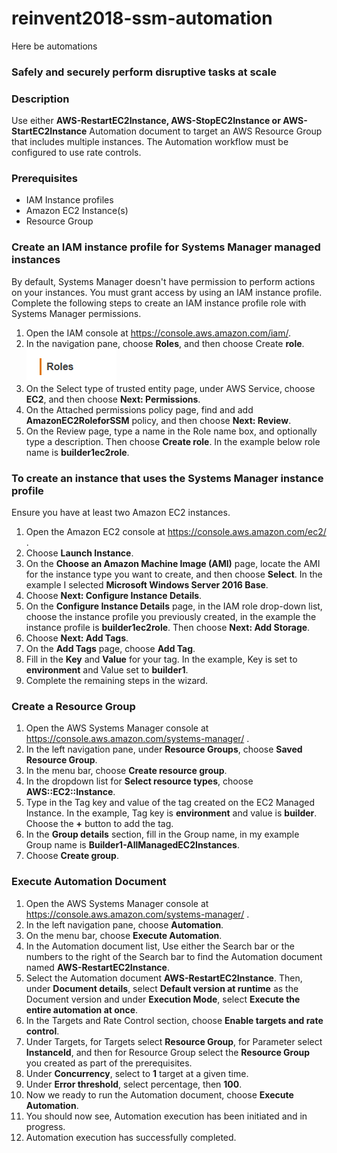 # reinvent2018-ssm-automation

Here be automations

### Safely and securely perform disruptive tasks at scale

### Description
Use either **AWS-RestartEC2Instance, AWS-StopEC2Instance or AWS-StartEC2Instance** Automation document to target an AWS Resource Group that includes multiple instances. The Automation workflow must be configured to use rate controls. 

### Prerequisites

- IAM Instance profiles
- Amazon EC2 Instance(s)
- Resource Group

### Create an IAM instance profile for Systems Manager managed instances
By default, Systems Manager doesn't have permission to perform actions on your instances. You must grant access by using an IAM instance profile. Complete the following steps to create an IAM instance profile role with Systems Manager permissions.

1.	Open the IAM console at https://console.aws.amazon.com/iam/.
2.	In the navigation pane, choose **Roles**, and then choose Create **role**.
![iam_roles](images/IAMRoles.png)
3.	On the Select type of trusted entity page, under AWS Service, choose **EC2**, and then choose **Next: Permissions**.
4.	On the Attached permissions policy page, find and add **AmazonEC2RoleforSSM** policy, and then choose **Next: Review**.
5.	On the Review page, type a name in the Role name box, and optionally type a description. Then choose **Create role**. In the example below role name is **builder1ec2role**.

### To create an instance that uses the Systems Manager instance profile
Ensure you have at least two Amazon EC2 instances.	

1.	Open the Amazon EC2 console at https://console.aws.amazon.com/ec2/ .
2.	Choose **Launch Instance**.
3.	On the **Choose an Amazon Machine Image (AMI)** page, locate the AMI for the instance type you want to create, and then choose **Select**. In the example I selected **Microsoft Windows Server 2016 Base**.
4.	Choose **Next: Configure Instance Details**.
5.	On the **Configure Instance Details** page, in the IAM role drop-down list, choose the instance profile you previously created, in the example the instance profile is **builder1ec2role**. Then choose **Next: Add Storage**.
6.	Choose **Next: Add Tags**.
7.	On the **Add Tags** page, choose **Add Tag**.
8.	Fill in the **Key** and **Value** for your tag. In the example, Key is set to **environment** and Value set to **builder1**.
9.	Complete the remaining steps in the wizard.

### Create a Resource Group

1.	Open the AWS Systems Manager console at https://console.aws.amazon.com/systems-manager/ .
2.	In the left navigation pane, under **Resource Groups**, choose **Saved Resource Group**.
3.	In the menu bar, choose **Create resource group**.
4.	In the dropdown list for **Select resource types**, choose **AWS::EC2::Instance**.
5.	Type in the Tag key and value of the tag created on the EC2 Managed Instance. In the example, Tag key is **environment** and value is **builder**. Choose the **+** button to add the tag.
6.	In the **Group details** section, fill in the Group name, in my example Group name is **Builder1-AllManagedEC2Instances**. 
7.	Choose **Create group**.

### Execute Automation Document

1.	Open the AWS Systems Manager console at https://console.aws.amazon.com/systems-manager/ .
2.	In the left navigation pane, choose **Automation**.
3.	On the menu bar, choose **Execute Automation**.
4.	In the Automation document list, Use either the Search bar or the numbers to the right of the Search bar to find the Automation document named **AWS-RestartEC2Instance**.
5.	Select the Automation document **AWS-RestartEC2Instance**. Then, under **Document details**, select **Default version at runtime** as the Document version and under **Execution Mode**, select **Execute the entire automation at once**. 
6.	In the Targets and Rate Control section, choose **Enable targets and rate control**.
7.	Under Targets, for Targets select **Resource Group**, for Parameter select **InstanceId**, and then for Resource Group select the **Resource Group** you created as part of the prerequisites. 
8.	Under **Concurrency**, select to **1** target at a given time. 
9.	Under **Error threshold**, select percentage, then **100**.
10.	Now we ready to run the Automation document, choose **Execute Automation**.
11.	You should now see, Automation execution has been initiated and in progress. 
12.	Automation execution has successfully completed. 
